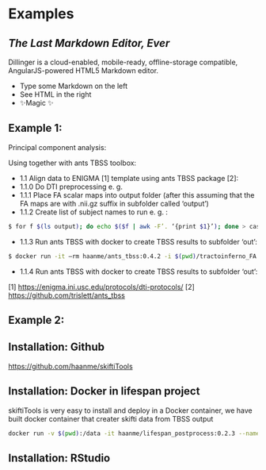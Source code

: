 # Examples
## _The Last Markdown Editor, Ever_


Dillinger is a cloud-enabled, mobile-ready, offline-storage compatible,
AngularJS-powered HTML5 Markdown editor.

- Type some Markdown on the left
- See HTML in the right
- ✨Magic ✨

## Example 1:

Principal component analysis:

Using together with ants TBSS toolbox:
- 1.1 Align data to ENIGMA [1] template using ants TBSS package [2]:
- 1.1.0 Do DTI preprocessing e. g.
- 1.1.1 Place FA scalar maps into output folder (after this assuming that the FA maps are with .nii.gz suffix in subfolder called ‘output’)
- 1.1.2 Create list of subject names to run e. g. :
```sh
$ for f $(ls output); do echo $($f | awk -F’. ‘{print $1}’); done > caselist.txt
```  
- 1.1.3 Run ants TBSS with docker to create TBSS results to subfolder ‘out’:
```sh
$ docker run -it –rm haanme/ants_tbss:0.4.2 -i $(pwd)/tractoinferno_FA -c caselist.txt –modality FA –enigma -o $(pwd)/out
```

- 1.1.4 Run ants TBSS with docker to create TBSS results to subfolder ‘out’:


[1] https://enigma.ini.usc.edu/protocols/dti-protocols/ [2] https://github.com/trislett/ants_tbss

## Example 2:



## Installation: Github


https://github.com/haanme/skiftiTools

## Installation: Docker in lifespan project

skiftiTools is very easy to install and deploy in a Docker container, 
we have built docker container that creater skifti data from TBSS output
```sh
docker run -v $(pwd):/data -it haanme/lifespan_postprocess:0.2.3 --name TESTSITE --path /data --outputpath /data/out_ants_tbss_postprocess_output --TBSSsubfolder out_docker
```

## Installation: RStudio

<UNDER CONSTRUCTION>
